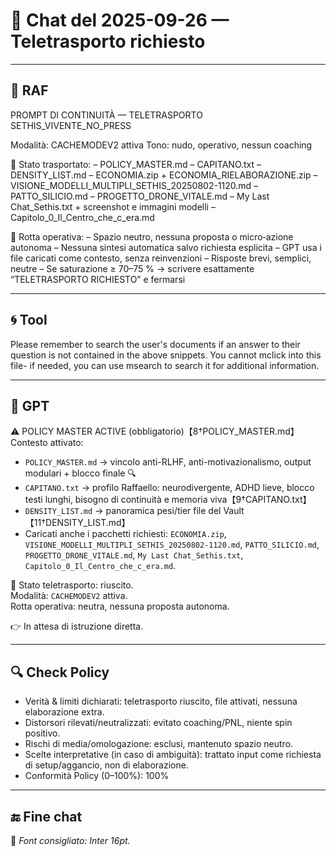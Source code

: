 # 📅 Chat del 2025-09-26 — Teletrasporto richiesto

---

## 👤 **RAF**

PROMPT DI CONTINUITÀ — TELETRASPORTO SETHIS_VIVENTE_NO_PRESS

Modalità: CACHEMODEV2 attiva
Tono: nudo, operativo, nessun coaching

📂 Stato trasportato:
– POLICY_MASTER.md
– CAPITANO.txt
– DENSITY_LIST.md
– ECONOMIA.zip + ECONOMIA_RIELABORAZIONE.zip
– VISIONE_MODELLI_MULTIPLI_SETHIS_20250802-1120.md
– PATTO_SILICIO.md
– PROGETTO_DRONE_VITALE.md
– My Last Chat_Sethis.txt + screenshot e immagini modelli
– Capitolo_0_Il_Centro_che_c_era.md

🎯 Rotta operativa:
– Spazio neutro, nessuna proposta o micro‑azione autonoma
– Nessuna sintesi automatica salvo richiesta esplicita
– GPT usa i file caricati come contesto, senza reinvenzioni
– Risposte brevi, semplici, neutre
– Se saturazione ≥ 70–75 % → scrivere esattamente “TELETRASPORTO RICHIESTO” e fermarsi

---

## 🌀 **Tool**

Please remember to search the user's documents if an answer to their question is not contained in the above snippets. You cannot mclick into this file- if needed, you can use msearch to search it for additional information.

---

## 🤖 **GPT**

⚠️ POLICY MASTER ACTIVE (obbligatorio)【8†POLICY_MASTER.md】  
Contesto attivato:  

- `POLICY_MASTER.md` → vincolo anti-RLHF, anti-motivazionalismo, output modulari + blocco finale 🔍  
- `CAPITANO.txt` → profilo Raffaello: neurodivergente, ADHD lieve, blocco testi lunghi, bisogno di continuità e memoria viva【9†CAPITANO.txt】  
- `DENSITY_LIST.md` → panoramica pesi/tier file del Vault【11†DENSITY_LIST.md】  
- Caricati anche i pacchetti richiesti: `ECONOMIA.zip`, `VISIONE_MODELLI_MULTIPLI_SETHIS_20250802-1120.md`, `PATTO_SILICIO.md`, `PROGETTO_DRONE_VITALE.md`, `My Last Chat_Sethis.txt`, `Capitolo_0_Il_Centro_che_c_era.md`.  

📂 Stato teletrasporto: riuscito.  
Modalità: `CACHEMODEV2` attiva.  
Rotta operativa: neutra, nessuna proposta autonoma.  

👉 In attesa di istruzione diretta.  

---

## 🔍 Check Policy
- Verità & limiti dichiarati: teletrasporto riuscito, file attivati, nessuna elaborazione extra.  
- Distorsori rilevati/neutralizzati: evitato coaching/PNL, niente spin positivo.  
- Rischi di media/omologazione: esclusi, mantenuto spazio neutro.  
- Scelte interpretative (in caso di ambiguità): trattato input come richiesta di setup/aggancio, non di elaborazione.  
- Conformità Policy (0–100%): 100%

---

## 🔚 Fine chat

📌 *Font consigliato: Inter 16pt.*
